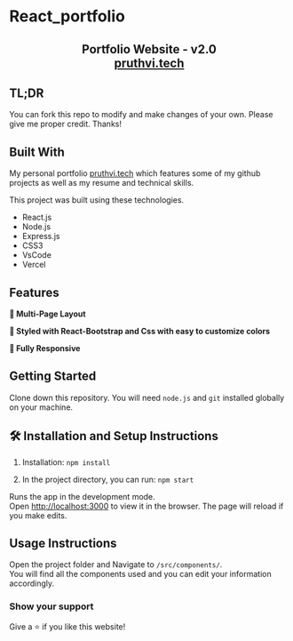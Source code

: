 # React_portfolio
<h2 align="center">
  Portfolio Website - v2.0<br/>
  <a href="https://react-portfolio-zeta-red.vercel.app/" target="_blank">pruthvi.tech</a>
</h2>

## TL;DR

You can fork this repo to modify and make changes of your own. Please give me proper credit. Thanks!

## Built With

My personal portfolio <a href="[(https://react-portfolio-zeta-red.vercel.app/)]" target="_blank">pruthvi.tech</a> which features some of my github projects as well as my resume and technical skills.<br/>

This project was built using these technologies.

- React.js
- Node.js
- Express.js
- CSS3
- VsCode
- Vercel

## Features

**📖 Multi-Page Layout**

**🎨 Styled with React-Bootstrap and Css with easy to customize colors**

**📱 Fully Responsive**

## Getting Started

Clone down this repository. You will need `node.js` and `git` installed globally on your machine.

## 🛠 Installation and Setup Instructions

1. Installation: `npm install`

2. In the project directory, you can run: `npm start`

Runs the app in the development mode.\
Open [http://localhost:3000](http://localhost:3000) to view it in the browser.
The page will reload if you make edits.

## Usage Instructions

Open the project folder and Navigate to `/src/components/`. <br/>
You will find all the components used and you can edit your information accordingly.

### Show your support

Give a ⭐ if you like this website!


